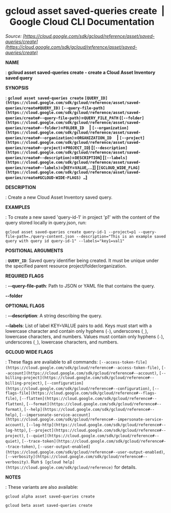 # gcloud asset saved-queries create  |  Google Cloud CLI Documentation

*Source: [https://cloud.google.com/sdk/gcloud/reference/asset/saved-queries/create](https://cloud.google.com/sdk/gcloud/reference/asset/saved-queries/create)*

**NAME**

: **gcloud asset saved-queries create - create a Cloud Asset Inventory saved query**

**SYNOPSIS**

: **`gcloud asset saved-queries create` `[QUERY_ID](https://cloud.google.com/sdk/gcloud/reference/asset/saved-queries/create#QUERY_ID)` `[--query-file-path](https://cloud.google.com/sdk/gcloud/reference/asset/saved-queries/create#--query-file-path)`=`QUERY_FILE_PATH` (`[--folder](https://cloud.google.com/sdk/gcloud/reference/asset/saved-queries/create#--folder)`=`FOLDER_ID`     | `[--organization](https://cloud.google.com/sdk/gcloud/reference/asset/saved-queries/create#--organization)`=`ORGANIZATION_ID`     | `[--project](https://cloud.google.com/sdk/gcloud/reference/asset/saved-queries/create#--project)`=`PROJECT_ID`) [`[--description](https://cloud.google.com/sdk/gcloud/reference/asset/saved-queries/create#--description)`=`DESCRIPTION`] [`[--labels](https://cloud.google.com/sdk/gcloud/reference/asset/saved-queries/create#--labels)`=[`KEY`=`VALUE`,…]] [`[GCLOUD_WIDE_FLAG](https://cloud.google.com/sdk/gcloud/reference/asset/saved-queries/create#GCLOUD-WIDE-FLAGS) …`]**

**DESCRIPTION**

: Create a new Cloud Asset Inventory saved query.

**EXAMPLES**

: To create a new saved 'query-id-1' in project 'p1' with the content of the query
stored locally in query.json, run:

```
gcloud asset saved-queries create query-id-1 --project=p1 --query-file-path=./query-content.json --description="This is an example saved query with query id query-id-1" --labels="key1=val1"
```

**POSITIONAL ARGUMENTS**

: **`QUERY_ID`**:
Saved query identifier being created. It must be unique under the specified
parent resource project/folder/organization.

**REQUIRED FLAGS**

: **--query-file-path**:
Path to JSON or YAML file that contains the query.

**--folder**

**OPTIONAL FLAGS**

: **--description**:
A string describing the query.

**--labels**:
List of label KEY=VALUE pairs to add.
Keys must start with a lowercase character and contain only hyphens
(`-`), underscores (`_`), lowercase characters, and
numbers. Values must contain only hyphens (`-`), underscores
(`_`), lowercase characters, and numbers.

**GCLOUD WIDE FLAGS**

: These flags are available to all commands: `[--access-token-file](https://cloud.google.com/sdk/gcloud/reference#--access-token-file)`,
`[--account](https://cloud.google.com/sdk/gcloud/reference#--account)`, `[--billing-project](https://cloud.google.com/sdk/gcloud/reference#--billing-project)`,
`[--configuration](https://cloud.google.com/sdk/gcloud/reference#--configuration)`,
`[--flags-file](https://cloud.google.com/sdk/gcloud/reference#--flags-file)`,
`[--flatten](https://cloud.google.com/sdk/gcloud/reference#--flatten)`, `[--format](https://cloud.google.com/sdk/gcloud/reference#--format)`, `[--help](https://cloud.google.com/sdk/gcloud/reference#--help)`, `[--impersonate-service-account](https://cloud.google.com/sdk/gcloud/reference#--impersonate-service-account)`,
`[--log-http](https://cloud.google.com/sdk/gcloud/reference#--log-http)`,
`[--project](https://cloud.google.com/sdk/gcloud/reference#--project)`, `[--quiet](https://cloud.google.com/sdk/gcloud/reference#--quiet)`, `[--trace-token](https://cloud.google.com/sdk/gcloud/reference#--trace-token)`, `[--user-output-enabled](https://cloud.google.com/sdk/gcloud/reference#--user-output-enabled)`,
`[--verbosity](https://cloud.google.com/sdk/gcloud/reference#--verbosity)`.
Run `$ [gcloud help](https://cloud.google.com/sdk/gcloud/reference)` for details.

**NOTES**

: These variants are also available:

```
gcloud alpha asset saved-queries create
```

```
gcloud beta asset saved-queries create
```